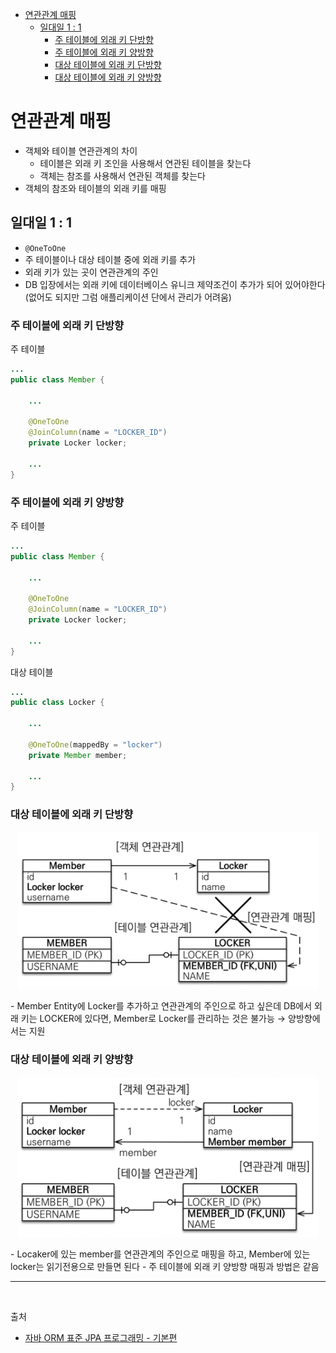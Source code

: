 - [연관관계 매핑](#연관관계-매핑)
  - [일대일 1 : 1](#일대일-1--1)
    - [주 테이블에 외래 키 단방향](#주-테이블에-외래-키-단방향)
    - [주 테이블에 외래 키 양방향](#주-테이블에-외래-키-양방향)
    - [대상 테이블에 외래 키 단방향](#대상-테이블에-외래-키-단방향)
    - [대상 테이블에 외래 키 양방향](#대상-테이블에-외래-키-양방향)

# 연관관계 매핑
- 객체와 테이블 연관관계의 차이
  - 테이블은 외래 키 조인을 사용해서 연관된 테이블을 찾는다
  - 객체는 참조를 사용해서 연관된 객체를 찾는다
- 객체의 참조와 테이블의 외래 키를 매핑

## 일대일 1 : 1
- `@OneToOne`
- 주 테이블이나 대상 테이블 중에 외래 키를 추가
- 외래 키가 있는 곳이 연관관계의 주인
- DB 입장에서는 외래 키에 데이터베이스 유니크 제약조건이 추가가 되어 있어야한다(없어도 되지만 그럼 애플리케이션 단에서 관리가 어려움)

### 주 테이블에 외래 키 단방향

주 테이블

```java
...
public class Member {
    
    ...

    @OneToOne
    @JoinColumn(name = "LOCKER_ID")
    private Locker locker;

    ...
}
```

### 주 테이블에 외래 키 양방향

주 테이블

```java
...
public class Member {
    
    ...

    @OneToOne
    @JoinColumn(name = "LOCKER_ID")
    private Locker locker;

    ...
}
```

대상 테이블

```java
...
public class Locker {

    ...

    @OneToOne(mappedBy = "locker")
    private Member member;

    ...
}
```

### 대상 테이블에 외래 키 단방향
<p align="center">
    <img src="../../image/jpa_1_to_1_1.png"  width="480" height="auto">
</p>
- Member Entity에 Locker를 추가하고 연관관계의 주인으로 하고 싶은데 DB에서 외래 키는 LOCKER에 있다면, Member로 Locker를 관리하는 것은 불가능 → 양방향에서는 지원

### 대상 테이블에 외래 키 양방향
<p align="center">
    <img src="../../image/jpa_1_to_1_2.png"  width="480" height="auto">
</p>
- Locaker에 있는 member를 연관관계의 주인으로 매핑을 하고, Member에 있는 locker는 읽기전용으로 만들면 된다
- 주 테이블에 외래 키 양방향 매핑과 방법은 같음

<br/>

--- 

<br/>

출처
- [자바 ORM 표준 JPA 프로그래밍 - 기본편](https://www.inflearn.com/course/ORM-JPA-Basic/dashboard)